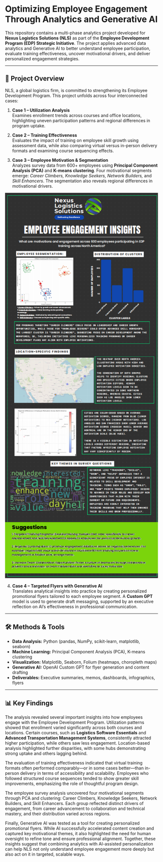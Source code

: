 # Optimizing Employee Engagement Through Analytics and Generative AI  

This repository contains a multi-phase analytics project developed for **Nexus Logistics Solutions (NLS)** as part of the **Employee Development Program (EDP) Strategic Initiative**. The project applies advanced data analytics and Generative AI to better understand employee participation, evaluate training effectiveness, uncover motivational drivers, and deliver personalized engagement strategies.  

---

## 📌 Project Overview  

NLS, a global logistics firm, is committed to strengthening its Employee Development Program. This project unfolds across four interconnected cases:  

1. **Case 1 – Utilization Analysis**  
   Examines enrollment trends across courses and office locations, highlighting uneven participation patterns and regional differences in program uptake.  

2. **Case 2 – Training Effectiveness**  
   Evaluates the impact of training on employee skill growth using assessment data, while also comparing virtual versus in-person delivery formats and examining course sequencing effects.  

3. **Case 3 – Employee Motivation & Segmentation**  
   Analyzes survey data from 600+ employees using **Principal Component Analysis (PCA)** and **K-means clustering**. Four motivational segments emerge: *Career Climbers, Knowledge Seekers, Network Builders,* and *Skill Enhancers*. The segmentation also reveals regional differences in motivational drivers.  

<p align="center">
  <img src="Employee_Engagement_Dashboard.png" alt="Employee Engagement Dashboard" width="600"/>
</p>

4. **Case 4 – Targeted Flyers with Generative AI**  
   Translates analytical insights into practice by creating personalized promotional flyers tailored to each employee segment. A **Custom GPT** model is used to generate draft messaging, supported by an executive reflection on AI’s effectiveness in professional communication.  

---

## 🛠️ Methods & Tools  

- **Data Analysis:** Python (pandas, NumPy, scikit-learn, matplotlib, seaborn)  
- **Machine Learning:** Principal Component Analysis (PCA), K-means clustering  
- **Visualization:** Matplotlib, Seaborn, Folium (heatmaps, choropleth maps)  
- **Generative AI:** OpenAI Custom GPT for flyer generation and content drafting  
- **Deliverables:** Executive summaries, memos, dashboards, infographics, flyers  

---

## 📊 Key Findings  

The analysis revealed several important insights into how employees engage with the Employee Development Program. Utilization patterns showed that enrollment varied significantly across both courses and locations. Certain courses, such as **Logistics Software Essentials** and **Advanced Transportation Management Systems**, consistently attracted higher participation, while others saw less engagement. Location-based analysis highlighted further disparities, with some hubs demonstrating strong uptake and others lagging behind.  

The evaluation of training effectiveness indicated that virtual training formats often performed comparably—or in some cases better—than in-person delivery in terms of accessibility and scalability. Employees who followed structured course sequences tended to show greater skill improvements, emphasizing the role of thoughtful program design.  

The employee survey analysis uncovered four motivational segments through PCA and clustering: Career Climbers, Knowledge Seekers, Network Builders, and Skill Enhancers. Each group reflected distinct drivers of engagement, from career advancement to collaboration and technical mastery, and their distribution varied across regions.  

Finally, Generative AI was tested as a tool for creating personalized promotional flyers. While AI successfully accelerated content creation and captured key motivational themes, it also highlighted the need for human oversight to refine tone and ensure professional alignment. Together, these insights suggest that combining analytics with AI-assisted personalization can help NLS not only understand employee engagement more deeply but also act on it in targeted, scalable ways.  

